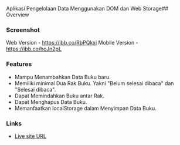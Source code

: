 Aplikasi Pengelolaan Data Menggunakan DOM dan Web Storage## Overview

### Screenshot

Web Version - https://ibb.co/RbPQkxj
Mobile Version - https://ibb.co/hcJn2pL

### Features

- Mampu Menambahkan Data Buku baru.
- Memiliki minimal Dua Rak Buku. Yakni "Belum selesai dibaca" dan "Selesai dibaca".
- Dapat Memindahkan Buku antar Rak.
- Dapat Menghapus Data Buku.
- Memanfaatkan localStorage dalam Menyimpan Data Buku.

### Links

- [Live site URL](https://ijuldev.github.io/bookshelf-app)
